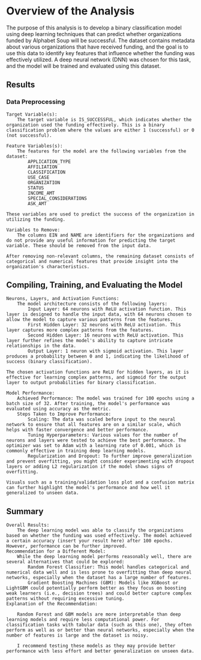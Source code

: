 # Overview of the Analysis

The purpose of this analysis is to develop a binary classification model using deep learning techniques that can predict whether organizations funded by Alphabet Soup will be successful. The dataset contains metadata about various organizations that have received funding, and the goal is to use this data to identify key features that influence whether the funding was effectively utilized. A deep neural network (DNN) was chosen for this task, and the model will be trained and evaluated using this dataset.

## Results
### Data Preprocessing

    Target Variable(s):
        The target variable is IS_SUCCESSFUL, which indicates whether the organization used the funding effectively. This is a binary classification problem where the values are either 1 (successful) or 0 (not successful).

    Feature Variables(s):
        The features for the model are the following variables from the dataset:
            APPLICATION_TYPE
            AFFILIATION
            CLASSIFICATION
            USE_CASE
            ORGANIZATION
            STATUS
            INCOME_AMT
            SPECIAL_CONSIDERATIONS
            ASK_AMT

    These variables are used to predict the success of the organization in utilizing the funding.

    Variables to Remove:
        The columns EIN and NAME are identifiers for the organizations and do not provide any useful information for predicting the target variable. These should be removed from the input data.

    After removing non-relevant columns, the remaining dataset consists of categorical and numerical features that provide insight into the organization's characteristics.

## Compiling, Training, and Evaluating the Model

    Neurons, Layers, and Activation Functions:
        The model architecture consists of the following layers:
            Input Layer: 64 neurons with ReLU activation function. This layer is designed to handle the input data, with 64 neurons chosen to allow the model to capture various patterns from the features.
            First Hidden Layer: 32 neurons with ReLU activation. This layer captures more complex patterns from the features.
            Second Hidden Layer: 16 neurons with ReLU activation. This layer further refines the model's ability to capture intricate relationships in the data.
            Output Layer: 1 neuron with sigmoid activation. This layer produces a probability between 0 and 1, indicating the likelihood of success (binary classification).

    The chosen activation functions are ReLU for hidden layers, as it is effective for learning complex patterns, and sigmoid for the output layer to output probabilities for binary classification.

    Model Performance:
        Achieved Performance: The model was trained for 100 epochs using a batch size of 32. After training, the model's performance was evaluated using accuracy as the metric.
        Steps Taken to Improve Performance:
            Scaling: The data was scaled before input to the neural network to ensure that all features are on a similar scale, which helps with faster convergence and better performance.
            Tuning Hyperparameters: Various values for the number of neurons and layers were tested to achieve the best performance. The optimizer was set to Adam with a learning rate of 0.001, which is commonly effective in training deep learning models.
            Regularization and Dropout: To further improve generalization and prevent overfitting, you might consider experimenting with dropout layers or adding L2 regularization if the model shows signs of overfitting.

    Visuals such as a training/validation loss plot and a confusion matrix can further highlight the model's performance and how well it generalized to unseen data.

## Summary

    Overall Results:
        The deep learning model was able to classify the organizations based on whether the funding was used effectively. The model achieved a certain accuracy (insert your result here) after 100 epochs. However, performance can be further improved.
    Recommendation for a Different Model:
        While the deep learning model performs reasonably well, there are several alternatives that could be explored:
            Random Forest Classifier: This model handles categorical and numerical data well and is less prone to overfitting than deep neural networks, especially when the dataset has a large number of features.
            Gradient Boosting Machines (GBM): Models like XGBoost or LightGBM could potentially perform better as they focus on boosting weak learners (i.e., decision trees) and could better capture complex patterns without requiring excessive tuning.
    Explanation of the Recommendation:

        Random Forest and GBM models are more interpretable than deep learning models and require less computational power. For classification tasks with tabular data (such as this one), they often perform as well as or better than neural networks, especially when the number of features is large and the dataset is noisy.

        I recommend testing these models as they may provide better performance with less effort and better generalization on unseen data.